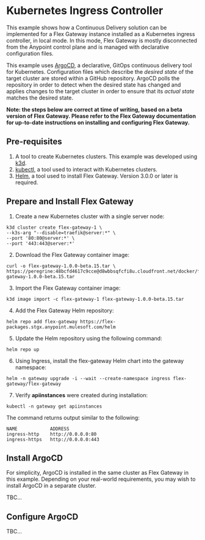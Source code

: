 # Kubernetes Ingress Controller

This example shows how a Continuous Delivery solution can be implemented for a Flex Gateway instance installed as a Kubernetes ingress controller, in local mode. In this mode, Flex Gateway is mostly disconnected from the Anypoint control plane and is managed with declarative configuration files.

This example uses [ArgoCD](https://argo-cd.readthedocs.io/en/stable/), a declarative, GitOps continuous delivery tool for Kubernetes. Configuration files which describe the *desired state* of the target cluster are stored within a GitHub repository. ArgoCD polls the repository in order to detect when the desired state has changed and applies changes to the target cluster in order to ensure that its *actual state* matches the desired state.

**Note: the steps below are correct at time of writing, based on a beta version of Flex Gateway. Please refer to the Flex Gateway documentation for up-to-date instructions on installing and configuring Flex Gateway.**

## Pre-requisites

1. A tool to create Kubernetes clusters. This example was developed using [k3d](https://k3d.io/).
2. [kubectl](https://kubernetes.io/docs/tasks/tools/#kubectl), a tool used to interact with Kubernetes clusters.
3. [Helm](https://helm.sh/docs/intro/install/), a tool used to install Flex Gateway. Version 3.0.0 or later is required.

## Prepare and Install Flex Gateway

1. Create a new Kubernetes cluster with a single server node:
```
k3d cluster create flex-gateway-1 \
--k3s-arg "--disable=traefik@server:*" \
--port '80:80@server:*' \
--port '443:443@server:*'
```
2. Download the Flex Gateway container image:
```
curl -o flex-gateway-1.0.0-beta.15.tar \
https://peregrine:48bcfd4617c9cce@d8wbbsqfcfi8u.cloudfront.net/docker/flex-gateway-1.0.0-beta.15.tar
```
3. Import the Flex Gateway container image:
```
k3d image import -c flex-gateway-1 flex-gateway-1.0.0-beta.15.tar
```
4. Add the Flex Gateway Helm repository:
```
helm repo add flex-gateway https://flex-packages.stgx.anypoint.mulesoft.com/helm
```
5. Update the Helm repository using the following command:
```
helm repo up
```
6. Using Ingress, install the flex-gateway Helm chart into the gateway namespace:
```
helm -n gateway upgrade -i --wait --create-namespace ingress flex-gateway/flex-gateway
```
7. Verify **apiinstances** were created during installation:
```
kubectl -n gateway get apiinstances
```
The command returns output similar to the following:
```
NAME            ADDRESS
ingress-http    http://0.0.0.0:80
ingress-https   http://0.0.0.0:443
```

## Install ArgoCD

For simplicity, ArgoCD is installed in the same cluster as Flex Gateway in this example. Depending on your real-world requirements, you may wish to install ArgoCD in a separate cluster.

TBC...

## Configure ArgoCD

TBC...
